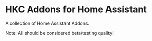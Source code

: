 # HKC Addons for Home Assistant

A collection of Home Assistant Addons.

Note: All should be considered beta/testing quality!

